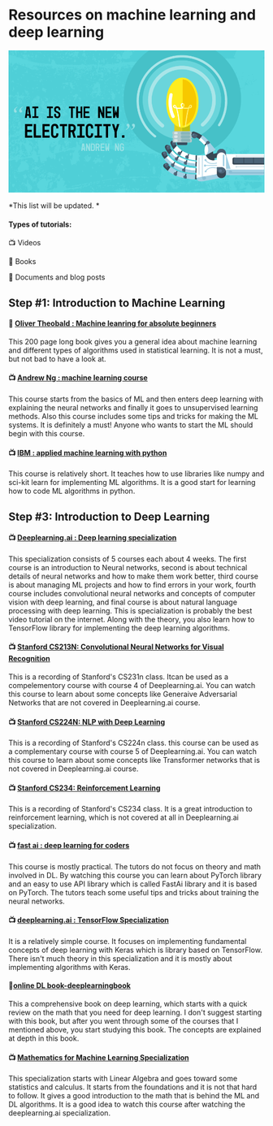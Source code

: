 # Resources on machine learning and deep learning 

![](pic.png)

*This list will be updated. *

#### Types of tutorials:

:tv: Videos

:orange_book: Books

:page_facing_up: Documents and blog posts

## Step #1: Introduction to Machine Learning

#### :orange_book: [Oliver Theobald : Machine leanring for absolute beginners](https://www.amazon.com/Machine-Learning-Absolute-Beginners-Introduction-ebook/dp/B06VXKBLNG)

This 200 page long book gives you a general idea about machine learning and different types of algorithms used in statistical learning. It is not a must, but not bad to have a look at.

#### :tv: [Andrew Ng : machine learning course](https://www.coursera.org/learn/machine-learning)
This course starts from the basics of ML and then enters deep learning with explaining the neural networks and finally it goes to unsupervised learning methods. Also this course includes some tips and tricks for making the ML systems. It is definitely a must! Anyone who wants to start the ML should begin with this course.

#### :tv: [IBM : applied machine learning with python](https://www.coursera.org/learn/machine-learning)
This course is relatively short. It teaches how to use libraries like numpy and sci-kit learn for implementing ML algorithms. It is a good start for learning how to code ML algorithms in python.

## Step #3: Introduction to Deep Learning

#### :tv: [Deeplearning.ai : Deep learning specialization](https://www.coursera.org/specializations/deep-learning)
This specialization consists of 5 courses each about 4 weeks. The first course is an introduction to Neural networks, second is about technical details of neural networks and how to make them work better, third course is about managing ML projects and how to find errors in your work, fourth course includes convolutional neural networks and concepts of computer vision with deep learning, and final course is about natural language processing with deep learning. This is specialization is probably the best video tutorial on the internet. Along with the theory, you also learn how to TensorFlow library for implementing the deep learning algorithms. 

#### :tv: [Stanford CS213N: Convolutional Neural Networks for Visual Recognition](https://www.youtube.com/watch?v=vT1JzLTH4G4&list=PL3FW7Lu3i5JvHM8ljYj-zLfQRF3EO8sYv)
This is a recording of Stanford's CS231n class. Itcan be used as a compelementory course with course 4 of Deeplearning.ai. You can watch this course to learn about some concepts like Generaive Adversarial Networks that are not covered in Deeplearning.ai course.

#### :tv: [Stanford CS224N: NLP with Deep Learning ](https://www.youtube.com/watch?v=8rXD5-xhemo)
This is a recording of Stanford's CS224n class. this course can be used as a complementary course with course 5 of Deeplearning.ai. You can watch this course to learn about some concepts like Transformer networks that is not covered in Deeplearning.ai course.

#### :tv: [Stanford CS234: Reinforcement Learning](https://www.youtube.com/watch?v=FgzM3zpZ55o)
This is a recording of Stanford's CS234 class. It is a great introduction to reinforcement learning, which is not covered at all in Deeplearning.ai specialization.

#### :tv: [fast ai : deep learning for coders](https://course.fast.ai/)
This course is mostly practical. The tutors do not focus on theory and math involved in DL. By watching this course you can learn about PyTorch library and an easy to use API library which is called FastAi library and it is based on PyTorch. The tutors teach some useful tips and tricks about training the neural networks.

#### :tv: [deeplearning.ai : TensorFlow Specialization](https://www.coursera.org/collections/tensorflow-deeplearning-ai)
It is a relatively simple course. It focuses on implementing fundamental concepts of deep learning with Keras which is library based on TensorFlow. There isn't much theory in this specialization and it is mostly about implementing algorithms with Keras.

#### :orange_book:[online DL book-deeplearningbook](http://www.deeplearningbook.org/)
This a comprehensive book on deep learning, which starts with a quick review on the math that you need for deep learning. I don't suggest starting with this book, but after you went through some of the courses that I mentioned above, you start studying this book. The concepts are explained at depth in this book.

#### :tv: [Mathematics for Machine Learning Specialization](https://www.coursera.org/specializations/mathematics-machine-learning)
This specialization starts with Linear Algebra and goes toward some statistics and calculus. It starts from the foundations and it is not that hard to follow. It gives a good introduction to the math that is behind the ML and DL algorithms. It is a good idea to watch this course after watching the deeplearning.ai specialization.
